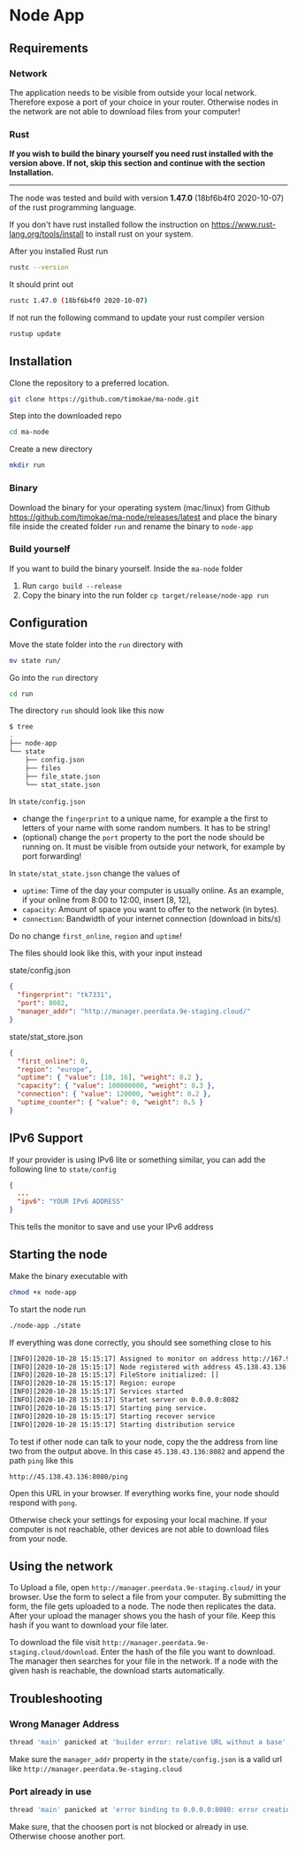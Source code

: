 # Node App
## Requirements

### Network
The application needs to be visible from outside your local network. Therefore expose a port of your choice in your router. Otherwise nodes in the network are not able to download files from your computer!

### Rust

**If you wish to build the binary yourself you need rust installed with the version above. If not, skip this section and continue with the section Installation.**

---

The node was tested and build with version **1.47.0** (18bf6b4f0 2020-10-07) of the rust programming language.

If you don't have rust installed follow the instruction on https://www.rust-lang.org/tools/install to install rust on your system.

After you installed Rust run 
```bash
rustc --version
```

It should print out
```bash
rustc 1.47.0 (18bf6b4f0 2020-10-07)
```

If not run the following command to update your rust compiler version
```bash
rustup update
```

## Installation
Clone the repository to a preferred location.
```bash
git clone https://github.com/timokae/ma-node.git
```

Step into the downloaded repo
```bash
cd ma-node
```

Create a new directory
```bash
mkdir run
```

### Binary
Download the binary for your operating system (mac/linux) from Github 
https://github.com/timokae/ma-node/releases/latest and place the binary file inside the created folder `run` and rename the binary to `node-app`

### Build yourself
If you want to build the binary yourself. Inside the `ma-node` folder
1. Run `cargo build --release`
2. Copy the binary into the run folder `cp target/release/node-app run`


## Configuration
Move the state folder into the `run` directory with
```bash
mv state run/
```

Go into the `run` directory
```bash
cd run
```

The directory `run` should look like this now
```bash
$ tree
.
├── node-app
└── state
    ├── config.json
    ├── files
    ├── file_state.json
    └── stat_state.json
```

In `state/config.json`
- change the `fingerprint` to a unique name, for example a the first to letters of your name with some random numbers. It has to be string!
- (optional) change the `port` property to the port the node should be running on. It must be visible from outside your network, for example by port forwarding!

In `state/stat_state.json` change the values of
- `uptime`: Time of the day your computer is usually online.  As an example, if your online from 8:00 to 12:00, insert [8, 12], 
- `capacity`: Amount of space you want to offer to the network (in bytes).
- `connection`: Bandwidth of your internet connection (download in bits/s)
  
Do no change `first_online`, `region` and `uptime`!

The files should look like this, with your input instead

state/config.json
```json
{
  "fingerprint": "tk7331",
  "port": 8082,
  "manager_addr": "http://manager.peerdata.9e-staging.cloud/"
}
```

state/stat_store.json
```json
{
  "first_online": 0,
  "region": "europe",
  "uptime": { "value": [10, 16], "weight": 0.2 },
  "capacity": { "value": 100000000, "weight": 0.3 },
  "connection": { "value": 120000, "weight": 0.2 },
  "uptime_counter": { "value": 0, "weight": 0.5 }
}
```

## IPv6 Support

If your provider is using IPv6 lite or something similar, you can add the following line to `state/config`
```json
{
  ...
  "ipv6": "YOUR IPv6 ADDRESS"
}
```
This tells the monitor to save and use your IPv6 address

## Starting the node
Make the binary executable with
```bash
chmod +x node-app
```

To start the node run
```bash
./node-app ./state
```

If everything was done correctly, you should see something close to his
```bash
[INFO][2020-10-28 15:15:17] Assigned to monitor on address http://167.99.248.254
[INFO][2020-10-28 15:15:17] Node registered with address 45.138.43.136:8082
[INFO][2020-10-28 15:15:17] FileStore initialized: []
[INFO][2020-10-28 15:15:17] Region: europe
[INFO][2020-10-28 15:15:17] Services started
[INFO][2020-10-28 15:15:17] Startet server on 0.0.0.0:8082
[INFO][2020-10-28 15:15:17] Starting ping service.
[INFO][2020-10-28 15:15:17] Starting recover service
[INFO][2020-10-28 15:15:17] Starting distribution service
```

To test if other node can talk to your node, copy the the address from line two from the output above. In this case `45.138.43.136:8082` and append the path `ping` like this
```
http://45.138.43.136:8080/ping
```
Open this URL in your browser. If everything works fine, your node should respond with `pong`. 

Otherwise check your settings for exposing your local machine. If your computer is not reachable, other devices are not able to download files from your node.

## Using the network
To Upload a file, open `http://manager.peerdata.9e-staging.cloud/` in your browser. Use the form to select a file from your computer. By submitting the form, the file gets uploaded to a node. The node then replicates the data. After your upload the manager shows you the hash of your file. Keep this hash if you want to download your file later.

To download the file visit `http://manager.peerdata.9e-staging.cloud/download`. Enter the hash of the file you want to download. The manager then searches for your file in the network. If a node with the given hash is reachable, the download starts automatically.

## Troubleshooting

### Wrong Manager Address
```bash
thread 'main' panicked at 'builder error: relative URL without a base',
```
Make sure the `manager_addr` property in the `state/config.json` is a valid url like `http://manager.peerdata.9e-staging.cloud`

### Port already in use
```bash
thread 'main' panicked at 'error binding to 0.0.0.0:8080: error creating server listener: Address already in use (os error 98)
```
Make sure, that the choosen port is not blocked or already in use. Otherwise choose another port.

###
